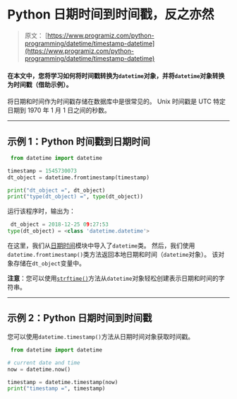 #  Python 日期时间到时间戳，反之亦然

> 原文： [https://www.programiz.com/python-programming/datetime/timestamp-datetime](https://www.programiz.com/python-programming/datetime/timestamp-datetime)

#### 在本文中，您将学习如何将时间戳转换为`datetime`对象，并将`datetime`对象转换为时间戳（借助示例）。

将日期和时间作为时间戳存储在数据库中是很常见的。 Unix 时间戳是 UTC 特定日期到 1970 年 1 月 1 日之间的秒数。

* * *

## 示例 1：Python 时间戳到日期时间

```py
 from datetime import datetime

timestamp = 1545730073
dt_object = datetime.fromtimestamp(timestamp)

print("dt_object =", dt_object)
print("type(dt_object) =", type(dt_object)) 
```

运行该程序时，输出为：

```py
 dt_object = 2018-12-25 09:27:53
type(dt_object) = <class 'datetime.datetime'> 
```

在这里，我们从[日期时间](/python-programming/datetime)模块中导入了`datetime`类。 然后，我们使用`datetime.fromtimestamp()`类方法返回本地日期和时间（`datetime`对象）。 该对象存储在`dt_object`变量中。

**注意**：您可以使用[`strftime()`](/python-programming/datetime/strftime)方法从`datetime`对象轻松创建表示日期和时间的字符串。

* * *

## 示例 2：Python 日期时间到时间戳

您可以使用`datetime.timestamp()`方法从日期时间对象获取时间戳。

```py
 from datetime import datetime

# current date and time
now = datetime.now()

timestamp = datetime.timestamp(now)
print("timestamp =", timestamp)

```